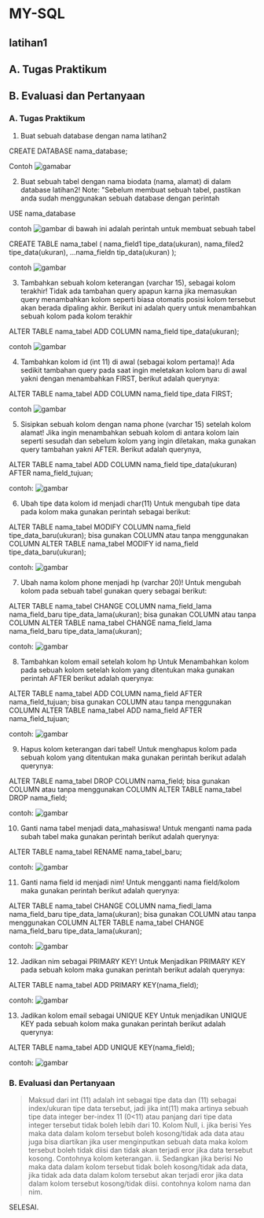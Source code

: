 # MY-SQL

## latihan1

## A. Tugas Praktikum
## B. Evaluasi dan Pertanyaan 

### A. Tugas Praktikum

1. Buat sebuah database dengan nama latihan2

CREATE DATABASE nama_database;

Contoh
![gamabar](image/create%20latihan2.png)

2. Buat sebuah tabel dengan nama biodata (nama, alamat) di dalam database latihan2!
Note: "Sebelum membuat sebuah tabel, pastikan anda sudah menggunakan sebuah database dengan perintah

USE nama_database

contoh
![gambar](image/CREATE%20TABLE%20biodata.png)
di bawah ini adalah perintah untuk membuat sebuah tabel

CREATE TABLE nama_tabel (
    nama_field1 tipe_data(ukuran),
    nama_filed2 tipe_data(ukuran),
    ...nama_fieldn tip_data(ukuran)
    );

contoh
![gambar](image/CREATE%20TABLE%20biodata.png)

3. Tambahkan sebuah kolom keterangan (varchar 15), sebagai kolom terakhir!
Tidak ada tambahan query apapun karna jika memasukan query menambahkan kolom seperti biasa otomatis posisi kolom tersebut akan berada dipaling akhir. Berikut ini adalah query untuk menambahkan sebuah kolom pada kolom terakhir

ALTER TABLE nama_tabel ADD COLUMN nama_field tipe_data(ukuran);

contoh
![gambar](image/add%20keterangan.png)

4. Tambahkan kolom id (int 11) di awal (sebagai kolom pertama)! Ada sedikit tambahan query pada saat ingin meletakan kolom baru di awal yakni dengan menambahkan FIRST, berikut adalah querynya:

ALTER TABLE nama_tabel ADD COLUMN nama_field tipe_data FIRST;

contoh
![gambar](image/add%20id.png)

5. Sisipkan sebuah kolom dengan nama phone (varchar 15) setelah kolom alamat!
Jika ingin menambahkan sebuah kolom di antara kolom lain seperti sesudah dan sebelum kolom yang ingin diletakan, maka gunakan query tambahan yakni AFTER. Berikut adalah querynya,

ALTER TABLE nama_tabel ADD COLUMN nama_field tipe_data(ukuran) AFTER nama_field_tujuan;

contoh:
![gambar](image/add%20phone.png)

6. Ubah tipe data kolom id menjadi char(11)
Untuk mengubah tipe data pada kolom maka gunakan perintah sebagai berikut:

ALTER TABLE nama_tabel MODIFY COLUMN nama_field tipe_data_baru(ukuran);
bisa gunakan COLUMN atau tanpa menggunakan COLUMN
ALTER TABLE nama_tabel MODIFY id nama_field tipe_data_baru(ukuran);

contoh:
![gambar](image/MODIFY%20id.png)

7. Ubah nama kolom phone menjadi hp (varchar 20)!
Untuk mengubah kolom pada sebuah tabel gunakan query sebagai berikut:

ALTER TABLE nama_tabel CHANGE COLUMN nama_field_lama nama_field_baru tipe_data_lama(ukuran);
bisa gunakan COLUMN atau tanpa COLUMN
ALTER TABLE nama_tabel CHANGE nama_field_lama nama_field_baru tipe_data_lama(ukuran);

contoh:
![gambar](image/MODIFY%20phone%20to%20hp.png)

8. Tambahkan kolom email setelah kolom hp
Untuk Menambahkan kolom pada sebuah kolom setelah kolom yang ditentukan maka gunakan perintah AFTER berikut adalah querynya:

ALTER TABLE nama_tabel ADD COLUMN nama_field AFTER nama_field_tujuan;
bisa gunakan COLUMN atau tanpa menggunakan COLUMN
ALTER TABLE nama_tabel ADD nama_field AFTER nama_field_tujuan;

contoh:
![gambar](image/add%20email.png)

9. Hapus kolom keterangan dari tabel! Untuk menghapus kolom pada sebuah kolom yang ditentukan maka gunakan perintah berikut adalah querynya:

ALTER TABLE nama_tabel DROP COLUMN nama_field;
bisa gunakan COLUMN atau tanpa menggunakan COLUMN
ALTER TABLE nama_tabel DROP nama_field;

contoh:
![gambar](image/DROP%20keterangan.png)

10. Ganti nama tabel menjadi data_mahasiswa!
Untuk menganti nama pada subah tabel maka gunakan perintah berikut adalah querynya:

ALTER TABLE nama_tabel RENAME nama_tabel_baru;

contoh:
![gambar](image/RENAME%20TABLE%20biodata.png)

11. Ganti nama field id menjadi nim!
Untuk mengganti nama field/kolom maka gunakan perintah berikut adalah querynya:

ALTER TABLE nama_tabel CHANGE COLUMN nama_fiedl_lama
nama_field_baru tipe_data_lama(ukuran);
bisa gunakan COLUMN atau tanpa menggunakan COLUMN 
ALTER TABLE nama_tabel CHANGE nama_field_baru tipe_data_lama(ukuran);

contoh:
![gambar](image/CHANGE%20id%20.png)

12. Jadikan nim sebagai PRIMARY KEY!
Untuk Menjadikan PRIMARY KEY pada sebuah kolom maka gunakan perintah berikut adalah querynya:

ALTER TABLE nama_tabel ADD PRIMARY KEY(nama_field);

contoh:
![gambar](image/PRIMARY%20KEY.png)

13. Jadikan kolom email sebagai UNIQUE KEY
Untuk menjadikan UNIQUE KEY pada sebuah kolom maka gunakan perintah berikut adalah querynya:

ALTER TABLE nama_tabel ADD UNIQUE KEY(nama_field);

contoh:
![gambar](image/UNIQUE%20KEY.png)

### B.  Evaluasi dan Pertanyaan
>Maksud dari int (11) adalah int sebagai tipe data dan (11) sebagai index/ukuran tipe data tersebut, jadi jika int(11) maka artinya sebuah tipe data integer ber-index 11 (0<11) atau panjang dari tipe data integer tersebut tidak boleh lebih dari 10.
>Kolom Null,
    i. jika berisi Yes maka data dalam kolom tersebut boleh kosong/tidak ada data atau juga bisa diartikan jika user menginputkan sebuah data maka kolom tersebut boleh tidak diisi dan tidak akan terjadi eror jika data tersebut kosong. Contohnya kolom keterangan.
    ii. Sedangkan jika berisi No maka data dalam kolom tersebut tidak boleh kosong/tidak ada data, jika tidak ada data dalam kolom tersebut akan terjadi eror jika data dalam kolom tersebut kosong/tidak diisi. contohnya kolom nama dan nim.

SELESAI.

